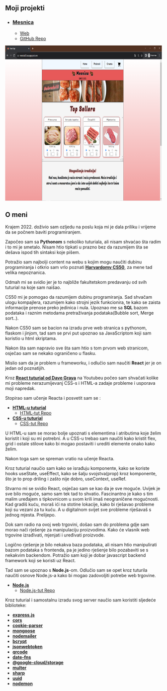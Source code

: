 ## Moji projekti

- ### [Mesnica](https://github.com/andrija-zikovic/Mesnica)
    - [Web](https://mesnica02.oa.r.appspot.com/)
    - [GitHub Repo](https://github.com/andrija-zikovic/Mesnica)

<img src="MesnicaPng.png" alt="Mesnica" width="auto" height="500">

## O meni

Krajem 2022. doživio sam ozljedu na poslu koja mi je dala priliku 
i vrijeme da se počnem baviti programiranjem.

Započeo sam sa **Pythonom** s nekoliko tuturiala, ali nisam shvaćao šta radim i to mi je smetalo.
Nisam htio tipkati u prazno bez da razumijem šta se dešava ispod tih sintaksi koje pišem.

Potražio sam najbolji content na webu s kojim mogu naučiti dubinu programiranja i 
otkrio sam vrlo poznati **[Harvardomv CS50](https://cs50.harvard.edu/x/2023/)**, za mene tad velika nepoznanica.

Odmah mi se svidio jer je to najbliže fakultetskom predavanju od svih tuturial na koje sam naišao.

CS50 mi je pomogao da razumijem dubinu programiranja. Sad shvačam ulogu kompajlera, razumijem kako strojni jezik funkcionira,
te kako se zaista informacije prenose preko jedinica i nula. Upoznao me sa **SQL** bazom podataka i raznim metodama pretraživanja 
podataka(Bubble sort, Merge sort..).

Nakon CS50 sam se bacion na izradu prve web stranica s pythonom, flaskom i jinjom, tad sam se prvi put upoznao sa JavaScriptom 
koji sam koristio u html skriptama.

Nakon šta sam napravio sve šta sam htio s tom prvom web stranicom, osječao sam se nekako ograničeno u flasku. 

Mislio sam da je problem u frameworku, i odlučio sam naučiti **React** jer je on jedan od poznatijih.

Kroz **[React tuturial od Dave Graya](https://www.youtube.com/watch?v=RVFAyFWO4go)** na Youtubeu počeo sam shvačati kolike mi probleme nerazumijevanj CSS-s i HTML-a zadaje probleme
i usporava moji napredak. 

Stopirao sam učenje Reacta i posvetit sam se :

- **[HTML-u tuturial](https://www.youtube.com/watch?v=mJgBOIoGihA)**  
    - [HTML-tut Repo](https://github.com/andrija-zikovic/html-tut)
- **[CSS-u tuturial](https://www.youtube.com/watch?v=n4R2E7O-Ngo)**
    - [CSS-tut Repo](https://github.com/andrija-zikovic/css-tut)
   
U HTML-u sam se morao bolje upoznati s elementima i atributima koje želim koristit i koji su mi potrebni. 
A u CSS-u trebao sam naučiti kako kristit flex, grid i ostale stilove kako bi mogao postaviti i urediti elemente onako kako želim.

Nakon toga sam se spreman vratio na učenje Reacta. 

Kroz tuturial naučio sam kako se israđuju komponente, kako se koriste hooks useState, useEffect, kako se šalju svojstva(prop) kroz komponente, što je to prop driling i zašto nije dobro, useContext, useRef.

Stvarno mi se svidio React, osječao sam se kao da je sve moguće. Uvijek je sve bilo moguće, samo sam tek tad to shvatio.
Fascinantno je kako s tim malim uređajem s tipkovnicom u svom krili imaš neograničene mogućnosti. 
Kad gradiš kuću, moraš ići na stotine lokacije, kako bi rješavao probleme koji su vezani za tu kuću.
A u digitalnom svijet sve probleme riješavaš s jednog mjesta. Prelijepo.

Dok sam radio na ovoj web trgovini, došao sam do problema gdje sam morao nači rješenje za manipulaciju proizvodima.
Kako će vlasnik web trgovine izrađivati, mjenjati i uređivati proizvode. 

Logično rješenje je bilo nekakva baza podataka, ali nisam htio manipulirati bazom podataka s frontenda, pa je jedino 
rješenje bilo pozabaviti se s nekakvim backendom. Potražio sam koji je dobar javascript backend framework koji se koristi uz React.

Tad sam se upoznao s **Node.js**-om. Odlučio sam se opet kroz tuturila naučiti osnove Node.js-a kako bi mogao zadovoljiti potrebe
web trgovine. 

- **[Node.js](https://www.youtube.com/watch?v=f2EqECiTBL8)**
  - [Node.js-tut Repo](https://github.com/andrija-zikovic/node.js--tut)

Kroz tuturial i samostalnu izradu svog server naučio sam koristiti sljedeće biblioteke:

- **[express.js](https://expressjs.com/)**
- **[cors](https://www.npmjs.com/package/cors)**
- **[cookie-parser](https://www.npmjs.com/package/cookie-parser)**
- **[mongoose](https://www.npmjs.com/package/mongoose)**
- **[nodemailer](https://www.npmjs.com/package/nodemailer)**
- **[bcrypt](https://www.npmjs.com/package/bcrypt)**
- **[jsonwebtoken](https://www.npmjs.com/package/jsonwebtoken)**
- **[qrcode](https://www.npmjs.com/package/qrcode)**
- **[date-fns](https://www.npmjs.com/package/date-fns)**
- **[@google-cloud/storage](https://www.npmjs.com/package/@google-cloud/storage)**
- **[multer](https://www.npmjs.com/package/multer)**
- **[sharp](https://www.npmjs.com/package/sharp)**
- **[uuid](https://www.npmjs.com/package/uuid)**
- **[nodemon](https://www.npmjs.com/package/nodemon)**
